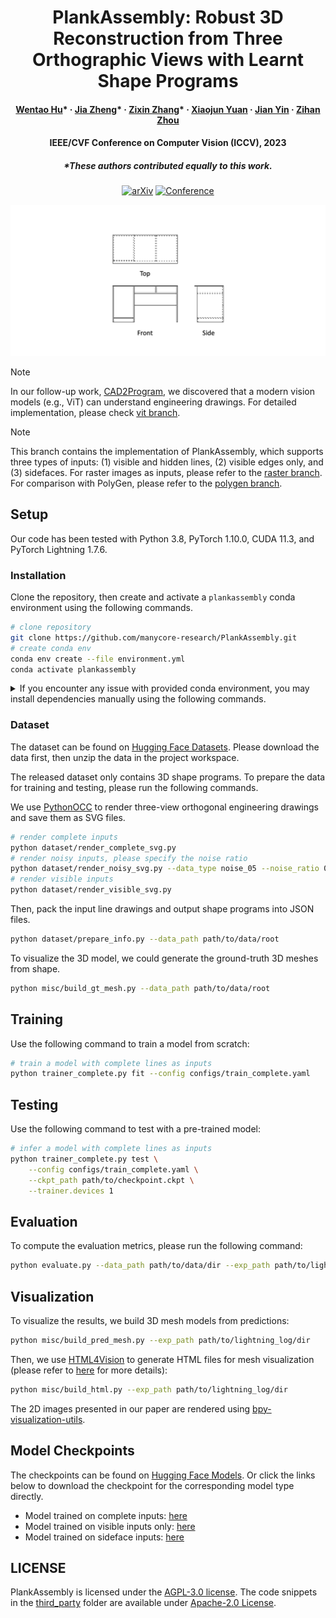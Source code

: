 <div align="center">

# PlankAssembly: Robust 3D Reconstruction from Three Orthographic Views with Learnt Shape Programs

<h4>
  <a href='https://github.com/Huenao' target='_blank'>Wentao Hu</a>*
  ·
  <a href='https://bertjiazheng.github.io/' target='_blank'>Jia Zheng</a>*
  ·
  <a href='https://github.com/Elsa-zhang' target='_blank'>Zixin Zhang</a>*
  ·
  <a href='https://yuan-xiaojun.github.io/Yuan-Xiaojun/' target='_blank'>Xiaojun Yuan</a>
  ·
  <a href='https://sai.sysu.edu.cn/teacher/teacher01/1385356.htm' target='_blank'>Jian Yin</a>
  ·
  <a href='https://zihan-z.github.io/' target='_blank'>Zihan Zhou</a>
</h4>

<h4>
  IEEE/CVF Conference on Computer Vision (ICCV), 2023
</h4>

<h5>
  *These authors contributed equally to this work.
</h5>

[![arXiv](http://img.shields.io/badge/arXiv-2308.05744-B31B1B.svg)](https://arxiv.org/abs/2308.05744)
[![Conference](https://img.shields.io/badge/ICCV-2023-4b44ce.svg)](https://openaccess.thecvf.com/content/ICCV2023/html/Hu_PlankAssembly_Robust_3D_Reconstruction_from_Three_Orthographic_Views_with_Learnt_ICCV_2023_paper.html)

<img src="assets/teaser.gif">

</div>

> [!NOTE]
> In our follow-up work, [CAD2Program](https://manycore-research.github.io/CAD2Program), we discovered that a modern vision models (e.g., ViT) can understand engineering drawings. For detailed implementation, please check [vit branch](https://github.com/manycore-research/PlankAssembly/tree/vit). 

> [!NOTE]
> This branch contains the implementation of PlankAssembly, which supports three types of inputs: (1) visible and hidden lines, (2) visible edges only, and (3) sidefaces.
> For raster images as inputs, please refer to the [raster branch](https://github.com/manycore-research/PlankAssembly/tree/atlas).
> For comparison with PolyGen, please refer to the [polygen branch](https://github.com/manycore-research/PlankAssembly/tree/polygen).

## Setup 

Our code has been tested with Python 3.8, PyTorch 1.10.0, CUDA 11.3, and PyTorch Lightning 1.7.6.

### Installation

Clone the repository, then create and activate a `plankassembly` conda environment using the following commands.

```bash
# clone repository
git clone https://github.com/manycore-research/PlankAssembly.git
# create conda env
conda env create --file environment.yml
conda activate plankassembly
```

<details>

<summary>
If you encounter any issue with provided conda environment, you may install dependencies manually using the following commands.
</summary>

```bash
conda create -n plankassembly python=3.8
conda activate plankassembly
conda install pytorch==1.10.0 torchvision==0.11.0 torchaudio==0.10.0 cudatoolkit=11.3 -c pytorch -c conda-forge
pip install pytorch-lightning==1.7.7 torchmetrics==0.11.4 rich==12.5.1 'jsonargparse[signatures]'
pip install detectron2 -f https://dl.fbaipublicfiles.com/detectron2/wheels/cu113/torch1.10/detectron2-0.6%2Bcu113-cp38-cp38-linux_x86_64.whl
conda install -c conda-forge pythonocc-core=7.6.2
pip install numpy shapely svgwrite svgpathtools trimesh setuptools==59.5.0 html4vision
```

</details>

### Dataset

The dataset can be found on [Hugging Face Datasets](https://huggingface.co/datasets/manycore-research/PlankAssembly). Please download the data first, then unzip the data in the project workspace.

The released dataset only contains 3D shape programs. To prepare the data for training and testing, please run the following commands.

We use [PythonOCC](https://github.com/tpaviot/pythonocc-core) to render three-view orthogonal engineering drawings and save them as SVG files.

```bash
# render complete inputs
python dataset/render_complete_svg.py
# render noisy inputs, please specify the noise ratio
python dataset/render_noisy_svg.py --data_type noise_05 --noise_ratio 0.05
# render visible inputs
python dataset/render_visible_svg.py
```

Then, pack the input line drawings and output shape programs into JSON files.

```bash
python dataset/prepare_info.py --data_path path/to/data/root
```

To visualize the 3D model, we could generate the ground-truth 3D meshes from shape.

```bash
python misc/build_gt_mesh.py --data_path path/to/data/root
```

## Training

Use the following command to train a model from scratch:

```bash
# train a model with complete lines as inputs
python trainer_complete.py fit --config configs/train_complete.yaml
```

## Testing

Use the following command to test with a pre-trained model:

```bash
# infer a model with complete lines as inputs
python trainer_complete.py test \
    --config configs/train_complete.yaml \
    --ckpt_path path/to/checkpoint.ckpt \
    --trainer.devices 1
```

## Evaluation

To compute the evaluation metrics, please run the following command:

```bash
python evaluate.py --data_path path/to/data/dir --exp_path path/to/lightning_log/dir
```

## Visualization

To visualize the results, we build 3D mesh models from predictions:

```bash
python misc/build_pred_mesh.py --exp_path path/to/lightning_log/dir
```

Then, we use [HTML4Vision](https://github.com/mtli/HTML4Vision) to generate HTML files for mesh visualization (please refer to [here](https://github.com/mtli/HTML4Vision/#3d-models) for more details):

```bash
python misc/build_html.py --exp_path path/to/lightning_log/dir
```

The 2D images presented in our paper are rendered using [bpy-visualization-utils](https://github.com/davidstutz/bpy-visualization-utils). 

## Model Checkpoints

The checkpoints can be found on [Hugging Face Models](https://huggingface.co/manycore-research/PlankAssembly). Or click the links below to download the checkpoint for the corresponding model type directly.

* Model trained on complete inputs: [here](https://manycore-research-azure.kujiale.com/manycore-research/PlankAssembly/models/line_complete-checkpoint_999-precision\=0.944-recall\=0.934-f1\=0.938.ckpt)
* Model trained on visible inputs only: [here](https://manycore-research-azure.kujiale.com/manycore-research/PlankAssembly/models/line_visible-checkpoint_999-precision=0.860-recall=0.843-f1=0.847.ckpt)
* Model trained on sideface inputs: [here](https://manycore-research-azure.kujiale.com/manycore-research/PlankAssembly/models/sideface-checkpoint_999-precision=0.944-recall=0.938-f1=0.939.ckpt)

## LICENSE

PlankAssembly is licensed under the [AGPL-3.0 license](LICENSE). The code snippets in the [third_party](third_party) folder are available under [Apache-2.0 License](https://www.apache.org/licenses/LICENSE-2.0).
